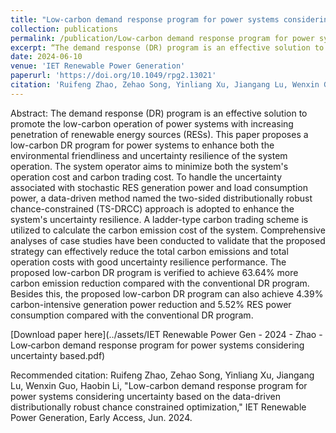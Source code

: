 ```yaml
---
title: "Low-carbon demand response program for power systems considering uncertainty based on the data-driven distributionally robust chance constrained optimization"
collection: publications
permalink: /publication/Low-carbon demand response program for power systems
excerpt: “The demand response (DR) program is an effective solution to promote the low-carbon operation of power systems with increasing penetration of renewable energy sources (RESs). This paper proposes a low-carbon DR program for power systems to enhance both the environmental friendliness and uncertainty resilience of the system operation. The system operator aims to minimize both the system's operation cost and carbon trading cost. To handle the uncertainty associated with stochastic RES generation power and load consumption power, a data-driven method named the two-sided distributionally robust chance-constrained (TS-DRCC) approach is adopted to enhance the system's uncertainty resilience. A ladder-type carbon trading scheme is utilized to calculate the carbon emission cost of the system. Comprehensive analyses of case studies have been conducted to validate that the proposed strategy can effectively reduce the total carbon emissions and total operation costs with good uncertainty resilience performance. The proposed low-carbon DR program is verified to achieve 63.64% more carbon emission reduction compared with the conventional DR program. Besides this, the proposed low-carbon DR program can also achieve 4.39% carbon-intensive generation power reduction and 5.52% RES power consumption compared with the conventional DR program.”
date: 2024-06-10
venue: 'IET Renewable Power Generation'
paperurl: 'https://doi.org/10.1049/rpg2.13021'
citation: 'Ruifeng Zhao, Zehao Song, Yinliang Xu, Jiangang Lu, Wenxin Guo, Haobin Li, "Low-carbon demand response program for power systems considering uncertainty based on the data-driven distributionally robust chance constrained optimization," IET Renewable Power Generation, Early Access, Jun. 2024.'
---
```

Abstract: The demand response (DR) program is an effective solution to promote the low-carbon operation of power systems with increasing penetration of renewable energy sources (RESs). This paper proposes a low-carbon DR program for power systems to enhance both the environmental friendliness and uncertainty resilience of the system operation. The system operator aims to minimize both the system's operation cost and carbon trading cost. To handle the uncertainty associated with stochastic RES generation power and load consumption power, a data-driven method named the two-sided distributionally robust chance-constrained (TS-DRCC) approach is adopted to enhance the system's uncertainty resilience. A ladder-type carbon trading scheme is utilized to calculate the carbon emission cost of the system. Comprehensive analyses of case studies have been conducted to validate that the proposed strategy can effectively reduce the total carbon emissions and total operation costs with good uncertainty resilience performance. The proposed low-carbon DR program is verified to achieve 63.64% more carbon emission reduction compared with the conventional DR program. Besides this, the proposed low-carbon DR program can also achieve 4.39% carbon-intensive generation power reduction and 5.52% RES power consumption compared with the conventional DR program.

[Download paper here](../assets/IET Renewable Power Gen - 2024 - Zhao - Low‐carbon demand response program for power systems considering uncertainty based.pdf)

Recommended citation: Ruifeng Zhao, Zehao Song, Yinliang Xu, Jiangang Lu, Wenxin Guo, Haobin Li, "Low-carbon demand response program for power systems considering uncertainty based on the data-driven distributionally robust chance constrained optimization," IET Renewable Power Generation, Early Access, Jun. 2024.
